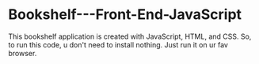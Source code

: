 # Bookshelf---Front-End-JavaScript

This bookshelf application is created with JavaScript, HTML, and CSS. So, to run this code, u don't need to install nothing. Just run it on ur fav browser.
